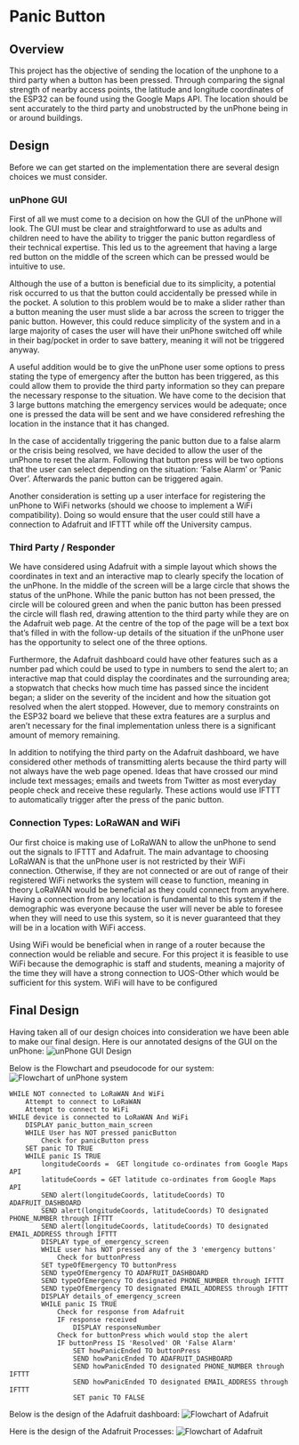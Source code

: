 # Panic Button

## Overview
This project has the objective of sending the location of the unphone to a third party when a button has been pressed. Through comparing the signal strength of nearby access points, the latitude and longitude coordinates of the ESP32 can be found using the Google Maps API. The location should be sent accurately to the third party and unobstructed by the unPhone being in or around buildings.

## Design
Before we can get started on the implementation there are several design choices we must consider.

### unPhone GUI
First of all we must come to a decision on how the GUI of the unPhone will look. The GUI must be clear and straightforward to use as adults and children need to have the ability to trigger the panic button regardless of their technical expertise. This led us to the agreement that having a large red button on the middle of the screen which can be pressed would be intuitive to use. 


Although the use of a button is beneficial due to its simplicity, a potential risk occurred to us that the button could accidentally be pressed while in the pocket. A solution to this problem would be to make a slider rather than a button meaning the user must slide a bar across the screen to trigger the panic button. However, this could reduce simplicity of the system and in a large majority of cases the user will have their unPhone switched off while in their bag/pocket in order to save battery, meaning it will not be triggered anyway.


A useful addition would be to give the unPhone user some options to press stating the type of emergency after the button has been triggered, as this could allow them to provide the third party information so they can prepare the necessary response to the situation. We have come to the decision that 3 large buttons matching the emergency services would be adequate; once one is pressed the data will be sent and we have considered refreshing the location in the instance that it has changed.


In the case of accidentally triggering the panic button due to a false alarm or the crisis being resolved, we have decided to allow the user of the unPhone to reset the alarm. Following that button press will be two options that the user can select depending on the situation: ‘False Alarm’ or ‘Panic Over’. Afterwards the panic button can be triggered again. 


Another consideration is setting up a user interface for registering the unPhone to WiFi networks (should we choose to implement a WiFi compatibility). Doing so would ensure that the user could still have a connection to Adafruit and IFTTT while off the University campus.

### Third Party / Responder
We have considered using Adafruit with a simple layout which shows the coordinates in text and an interactive map to clearly specify the location of the unPhone. In the middle of the screen will be a large circle that shows the status of the unPhone. While the panic button has not been pressed, the circle will be coloured green and when the panic button has been pressed the circle will flash red, drawing attention to the third party while they are on the Adafruit web page. At the centre of the top of the page will be a text box that’s filled in with the follow-up details of the situation if the unPhone user has the opportunity to select one of the three options. 


Furthermore, the Adafruit dashboard could have other features such as a number pad which could be used to type in numbers to send the alert to; an interactive map that could display the coordinates and the surrounding area; a stopwatch that checks how much time has passed since the incident began; a slider on the severity of the incident and how the situation got resolved when the alert stopped. However, due to memory constraints on the ESP32 board we believe that these extra features are a surplus and aren’t necessary for the final implementation unless there is a significant amount of memory remaining.


In addition to notifying the third party on the Adafruit dashboard, we have considered other methods of transmitting alerts because the third party will not always have the web page opened. Ideas that have crossed our mind include text messages; emails and tweets from Twitter as most everyday people check and receive these regularly. These actions would use IFTTT to automatically trigger after the press of the panic button.

### Connection Types: LoRaWAN and WiFi
Our first choice is making use of LoRaWAN to allow the unPhone to send out the signals to IFTTT and Adafruit. The main advantage to choosing LoRaWAN is that the unPhone user is not restricted by their WiFi connection. Otherwise, if they are not connected or are out of range of their registered WiFi networks the system will cease to function, meaning in theory LoRaWAN would be beneficial as they could connect from anywhere. Having a connection from any location is fundamental to this system if the demographic was everyone because the user will never be able to foresee when they will need to use this system, so it is never guaranteed that they will be in a location with WiFi access. 


Using WiFi would be beneficial when in range of a router because the connection would be reliable and secure. For this project it is feasible to use WiFi because the demographic is staff and students, meaning a majority of the time they will have a strong connection to UOS-Other which would be sufficient for this system. WiFi will have to be configured 

## Final Design
Having taken all of our design choices into consideration we have been able to make our final design. Here is our annotated designs of the GUI on the unPhone:
![unPhone GUI Design](guiDesign.jpg) 

Below is the Flowchart and pseudocode for our system:
![Flowchart of unPhone system](PanicBDesign-2.jpg) 
    
    WHILE NOT connected to LoRaWAN And WiFi
        Attempt to connect to LoRaWAN
        Attempt to connect to WiFi
    WHILE device is connected to LoRaWAN And WiFi
        DISPLAY panic_button_main_screen 
        WHILE User has NOT pressed panicButton
            Check for panicButton press
        SET panic TO TRUE
        WHILE panic IS TRUE
            longitudeCoords =  GET longitude co-ordinates from Google Maps API
            latitudeCoords = GET latitude co-ordinates from Google Maps API
            SEND alert(longitudeCoords, latitudeCoords) TO ADAFRUIT_DASHBOARD
            SEND alert(longitudeCoords, latitudeCoords) TO designated PHONE_NUMBER through IFTTT
            SEND alert(longitudeCoords, latitudeCoords) TO designated EMAIL_ADDRESS through IFTTT
            DISPLAY type_of_emergency_screen
            WHILE user has NOT pressed any of the 3 'emergency buttons'
                Check for buttonPress
            SET typeOfEmergency TO buttonPress
            SEND typeOfEmergency TO ADAFRUIT_DASHBOARD
            SEND typeOfEmergency TO designated PHONE_NUMBER through IFTTT
            SEND typeOfEmergency TO designated EMAIL_ADDRESS through IFTTT 
            DISPLAY details_of_emergency_screen
            WHILE panic IS TRUE
                Check for response from Adafruit
                IF response received
                    DISPLAY responseNumber
                Check for buttonPress which would stop the alert
                IF buttonPress IS 'Resolved' OR 'False Alarm' 
                    SET howPanicEnded TO buttonPress
                    SEND howPanicEnded TO ADAFRUIT_DASHBOARD
                    SEND howPanicEnded TO designated PHONE_NUMBER through IFTTT
                    SEND howPanicEnded TO designated EMAIL_ADDRESS through IFTTT 
                    SET panic TO FALSE
        
        

    

Below is the design of the Adafruit dashboard:
![Flowchart of Adafruit](AdafruitGUIDesign.jpg) 

Here is the design of the Adafruit Processes:
![Flowchart of Adafruit](AdafruitDesign.jpg) 


